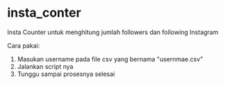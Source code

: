 # insta_conter
Insta Counter untuk menghitung jumlah followers dan following Instagram

Cara pakai:
1. Masukan username pada file csv yang bernama "usernmae.csv"
2. Jalankan script nya
3. Tunggu sampai prosesnya selesai
